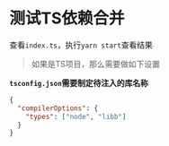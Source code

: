 # 测试TS依赖合并

查看`index.ts`，执行`yarn start`查看结果


> 如果是TS项目，那么需要做如下设置

**`tsconfig.json`需要制定待注入的库名称**

```json
{
  "compilerOptions": {
    "types": ["node", "libb"]
  }
}
```